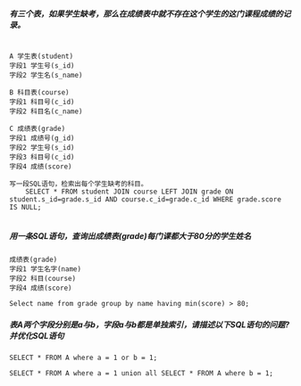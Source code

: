 ##### 有三个表，如果学生缺考，那么在成绩表中就不存在这个学生的这门课程成绩的记录。

```

A 学生表(student)
字段1 学生号(s_id)
字段2 学生名(s_name)

B 科目表(course)
字段1 科目号(c_id)
字段2 科目名(c_name)

C 成绩表(grade)
字段1 成绩号(g_id)
字段2 学生号(s_id)
字段3 科目号(c_id)
字段4 成绩(score)

写一段SQL语句，检索出每个学生缺考的科目。
    SELECT * FROM student JOIN course LEFT JOIN grade ON student.s_id=grade.s_id AND course.c_id=grade.c_id WHERE grade.score IS NULL;


```

##### 用一条SQL语句，查询出成绩表(grade)每门课都大于80分的学生姓名

```
成绩表(grade)
字段1 学生名字(name)
字段2 科目(course)
字段4 成绩(score)

Select name from grade group by name having min(score) > 80;
```

##### 表A两个字段分别是a与b，字段a与b都是单独索引，请描述以下SQL语句的问题?并优化SQL语句

```
SELECT * FROM A where a = 1 or b = 1;

SELECT * FROM A where a = 1 union all SELECT * FROM A where b = 1;
```